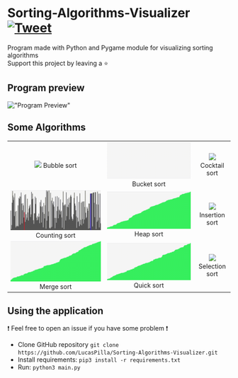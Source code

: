 # Sorting-Algorithms-Visualizer [![Tweet](https://img.shields.io/twitter/url/http/shields.io.svg?style=social)](https://twitter.com/intent/tweet?text=Amazing%20tool%20for%20visualising%20Sorting%20Algorithms%20in%20Python&url=https://github.com/LucasPilla/Sorting-Algorithms-Visualizer&via=&hashtags=educational,developers)

Program made with Python and Pygame module for visualizing sorting algorithms \
Support this project by leaving a :star:

## Program preview

!["Program Preview"](images/preview.gif)

## Some Algorithms

| | | |
|:-------------------------:|:-------------------------:|:-------------------------:|
|![](https://github.com/LucasPilla/Sorting-Algorithms-Visualizer/blob/master/gifs/bubble_sort.gif?raw=true)  Bubble sort |  ![](https://github.com/LucasPilla/Sorting-Algorithms-Visualizer/blob/master/gifs/bucket_sort.gif?raw=true) Bucket sort |![](https://github.com/LucasPilla/Sorting-Algorithms-Visualizer/blob/master/gifs/cocktail_sort.gif?raw=true) Cocktail sort |
|![](https://github.com/LucasPilla/Sorting-Algorithms-Visualizer/blob/master/gifs/counting_sort.gif?raw=true) Counting sort | ![](https://github.com/LucasPilla/Sorting-Algorithms-Visualizer/blob/master/gifs/heap_sort.gif?raw=true) Heap sort |![](https://github.com/LucasPilla/Sorting-Algorithms-Visualizer/blob/master/gifs/insertion_sort.gif) Insertion sort |
|![](https://github.com/LucasPilla/Sorting-Algorithms-Visualizer/blob/master/gifs/merge_sort.gif) Merge sort | ![](https://github.com/LucasPilla/Sorting-Algorithms-Visualizer/blob/master/gifs/quick_sort.gif?raw=true) Quick sort |![](https://github.com/LucasPilla/Sorting-Algorithms-Visualizer/blob/master/gifs/selection_sort.gif) Selection sort |

## Using the application

  :exclamation: Feel free to open an issue if you have some problem :exclamation:

- Clone GitHub repository `git clone https://github.com/LucasPilla/Sorting-Algorithms-Visualizer.git`
- Install requirements: `pip3 install -r requirements.txt`
- Run: `python3 main.py`
